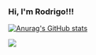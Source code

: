 ### Hi, I'm Rodrigo!!!

[![Anurag's GitHub stats](https://github-readme-stats.vercel.app/api?username=Rodrigo-bs)](https://github.com/anuraghazra/github-readme-stats)

<img src="https://cdn.jsdelivr.net/gh/devicons/devicon/icons/angularjs/angularjs-original.svg" />
